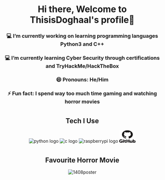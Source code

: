 
# <h1 align="center">Hi there, Welcome to ThisisDoghaal's profile👋</h1> 

### <p align="center">💻 I’m currently working on learning programming languages Python3 and C++</p>
### <p align="center">💻 I’m currently learning Cyber Security through certifications and TryHackMe/HackTheBox</p>
### <p align="center">😄 Pronouns: He/Him</p>
### <p align="center">⚡ Fun fact: I spend way too much time gaming and watching horror movies</p>

# <h2 align="center">Tech I Use</h2>

<div align="center">
<img src="https://cdn.jsdelivr.net/gh/devicons/devicon/icons/python/python-original.svg" height="40" width="52" alt="python logo"  />
<img src="https://cdn.jsdelivr.net/gh/devicons/devicon/icons/c/c-plain.svg" height="40" width="52" alt="c logo"  />
<img src="https://cdn.jsdelivr.net/gh/devicons/devicon/icons/raspberrypi/raspberrypi-original.svg" height="40" width="52" alt="raspberrypi logo"  />
<img src="https://github.com/devicons/devicon/blob/master/icons/github/github-original-wordmark.svg" height="40" width="52" alt="git logo"  />  
  
# <h2 align="center">Favourite Horror Movie</h2>
  
![1408poster](https://user-images.githubusercontent.com/67129365/201456389-7fa04277-5d74-4f3c-b754-d1f9a5f293fb.jpg)
  
</div>
